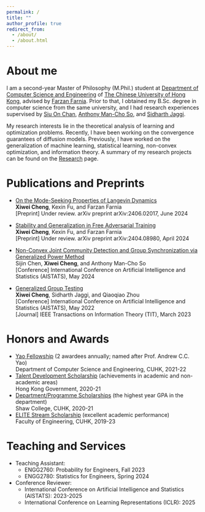 ```yaml
---
permalink: /
title: ""
author_profile: true
redirect_from: 
  - /about/
  - /about.html
---
```



# About me

I am a second-year Master of Philosophy (M.Phil.) student at [Department of Computer Science and Engineering](https://www.cse.cuhk.edu.hk/) of [The Chinese University of Hong Kong](https://www.cuhk.edu.hk/english/index.html), advised by [Farzan Farnia](https://www.cse.cuhk.edu.hk/people/faculty/farzan-farnia/). Prior to that, I obtained my B.Sc. degree in computer science from the same university, and I had research experiences supervised by [Siu On Chan](https://www.cse.cuhk.edu.hk/people/faculty/siu-on-chan/), [Anthony Man-Cho So](https://www.se.cuhk.edu.hk/people/academic-staff/prof-so-man-cho-anthony/), and [Sidharth Jaggi](https://research-information.bris.ac.uk/en/persons/sidharth-sid-jaggi).

My research interests lie in the theoretical analysis of learning and optimization problems. Recently, I have been working on the convergence guarantees of diffusion models. Previously, I have worked on the generalization of machine learning, statistical learning, non-convex optimization, and information theory. A summary of my research projects can be found on the [Research](https://xiwei-cheng.github.io/research/) page. 



# Publications and Preprints

- [On the Mode-Seeking Properties of Langevin Dynamics](https://arxiv.org/abs/2406.02017) \
  **Xiwei Cheng**, Kexin Fu, and Farzan Farnia \
  [Preprint] Under review. arXiv preprint arXiv:2406.02017, June 2024
  
- [Stability and Generalization in Free Adversarial Training](https://arxiv.org/abs/2404.08980) \
  **Xiwei Cheng**, Kexin Fu, and Farzan Farnia \
  [Preprint] Under review. arXiv preprint arXiv:2404.08980, April 2024
  
- [Non-Convex Joint Community Detection and Group Synchronization via Generalized Power Method](https://proceedings.mlr.press/v238/chen24e.html) \
  Sijin Chen, **Xiwei Cheng**, and Anthony Man-Cho So \
  [Conference] International Conference on Artificial Intelligence and Statistics (AISTATS), May 2024
  
- [Generalized Group Testing](https://ieeexplore.ieee.org/abstract/document/9932433) \
  **Xiwei Cheng**, Sidharth Jaggi, and Qiaoqiao Zhou \
  [Conference] International Conference on Artificial Intelligence and Statistics (AISTATS), May 2022 \
  [Journal] IEEE Transactions on Information Theory (TIT), March 2023 



# Honors and Awards

- [Yao Fellowship](https://www.cse.cuhk.edu.hk/academics/scholarships/) (2 awardees annually; named after Prof. Andrew C.C. Yao) \
  Department of Computer Science and Engineering, CUHK, 2021-22
- [Talent Development Scholarship](https://www.edb.gov.hk/en/edu-system/postsecondary/local-higher-edu/publicly-funded-programmes/scholarship.html) (achievements in academic and non-academic areas) \
  Hong Kong Government, 2020-21
- [Department/Programme Scholarships](https://www.shaw.cuhk.edu.hk/en/content/scholarships-and-awards) (the highest year GPA in the department) \
  Shaw College, CUHK, 2020-21
- [ELITE Stream Scholarship](https://www.erg.cuhk.edu.hk/erg/Elite) (excellent academic performance) \
  Faculty of Engineering, CUHK, 2019-23



# Teaching and Services

- Teaching Assistant:
    - ENGG2760: Probability for Engineers, Fall 2023
    - ENGG2780: Statistics for Engineers, Spring 2024
- Conference Reviewer:
    - International Conference on Artificial Intelligence and Statistics (AISTATS): 2023-2025
    - International Conference on Learning Representations (ICLR): 2025





